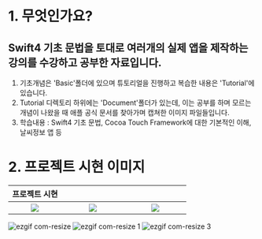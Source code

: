 # 1. 무엇인가요?
## Swift4 기초 문법을 토대로 여러개의 실제 앱을 제작하는 강의를 수강하고 공부한 자료입니다.
1. 기초개념은 'Basic'폴더에 있으며 튜토리얼을 진행하고 복습한 내용은 'Tutorial'에 있습니다.
2. Tutorial 디렉토리 하위에는 'Document'폴더가 있는데, 이는 공부를 하며 모르는 개념이 나왔을 때 애플 공식 문서를 찾아가며 캡쳐한 이미지 파일들입니다.
3. 학습내용 : Swift4 기초 문법, Cocoa Touch Framework에 대한 기본적인 이해, 날씨정보 앱 등

##

# 2. 프로젝트 시현 이미지
<table>
  <tr>
    <th width="30%">프로젝트 시현</th>
  </tr>
  <tr>
    <th rowspan="9"><img src="https://user-images.githubusercontent.com/47823405/53147192-202dc280-35ea-11e9-97c1-9c8066f2de68.gif"></th>
    <th rowspan="9"><img src="https://user-images.githubusercontent.com/47823405/53147193-215eef80-35ea-11e9-960f-f83b44bccc2c.gif"></th>
    <th rowspan="9"><img src="https://user-images.githubusercontent.com/47823405/53169964-2b044980-3622-11e9-9e86-552334522e67.gif"></th>
     </tr>
<table>
  
![ezgif com-resize](https://user-images.githubusercontent.com/47823405/53147192-202dc280-35ea-11e9-97c1-9c8066f2de68.gif) ![ezgif com-resize 1](https://user-images.githubusercontent.com/47823405/53147193-215eef80-35ea-11e9-960f-f83b44bccc2c.gif) ![ezgif com-resize 3](https://user-images.githubusercontent.com/47823405/53169964-2b044980-3622-11e9-9e86-552334522e67.gif)

